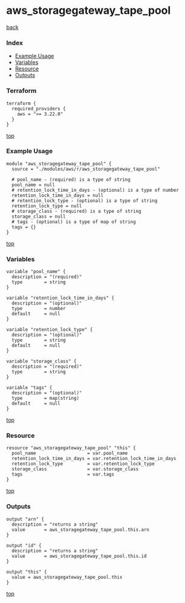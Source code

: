 # aws_storagegateway_tape_pool

[back](../aws.md)

### Index

- [Example Usage](#example-usage)
- [Variables](#variables)
- [Resource](#resource)
- [Outputs](#outputs)

### Terraform

```hcl
terraform {
  required_providers {
    aws = ">= 3.22.0"
  }
}
```

[top](#index)

### Example Usage

```hcl
module "aws_storagegateway_tape_pool" {
  source = "./modules/aws/r/aws_storagegateway_tape_pool"

  # pool_name - (required) is a type of string
  pool_name = null
  # retention_lock_time_in_days - (optional) is a type of number
  retention_lock_time_in_days = null
  # retention_lock_type - (optional) is a type of string
  retention_lock_type = null
  # storage_class - (required) is a type of string
  storage_class = null
  # tags - (optional) is a type of map of string
  tags = {}
}
```

[top](#index)

### Variables

```hcl
variable "pool_name" {
  description = "(required)"
  type        = string
}

variable "retention_lock_time_in_days" {
  description = "(optional)"
  type        = number
  default     = null
}

variable "retention_lock_type" {
  description = "(optional)"
  type        = string
  default     = null
}

variable "storage_class" {
  description = "(required)"
  type        = string
}

variable "tags" {
  description = "(optional)"
  type        = map(string)
  default     = null
}
```

[top](#index)

### Resource

```hcl
resource "aws_storagegateway_tape_pool" "this" {
  pool_name                   = var.pool_name
  retention_lock_time_in_days = var.retention_lock_time_in_days
  retention_lock_type         = var.retention_lock_type
  storage_class               = var.storage_class
  tags                        = var.tags
}
```

[top](#index)

### Outputs

```hcl
output "arn" {
  description = "returns a string"
  value       = aws_storagegateway_tape_pool.this.arn
}

output "id" {
  description = "returns a string"
  value       = aws_storagegateway_tape_pool.this.id
}

output "this" {
  value = aws_storagegateway_tape_pool.this
}
```

[top](#index)